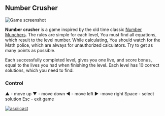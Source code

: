 ## Number Crusher

![Game screenshot](http://i.imgur.com/QVp6dMI.png)

**Number crusher** is a game inspired by the old time classic [Number Munchers](https://en.wikipedia.org/wiki/Munchers).
The rules are simple for each level, You must find all equations, which result to the level number. While calculating, You should watch for the Math police, which are always for unauthorized calculators. Try to get as many points as possible.

Each successfully completed level, gives you one live, and score bonus, equal to the lives you had when finishing the level. Each level has 10 correct solutions, which you need to find.

### Control
▲ - move up
▼ - move down
◀ - move left
▶ -move right
Space - select solution
Esc - exit game


[![asciicast](https://asciinema.org/a/5h9v1095b8y7wrggc8xa6to7f.png)](https://asciinema.org/a/5h9v1095b8y7wrggc8xa6to7f)
